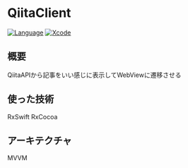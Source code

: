# QiitaClient
[![Language](https://img.shields.io/badge/language-Swift%205.3.2-orange.svg)](https://swift.org)
[![Xcode](https://img.shields.io/badge/Xcode-12.2-blue.svg)](https://developer.apple.com/xcode)

## 概要
QiitaAPIから記事をいい感じに表示してWebViewに遷移させる

## 使った技術
RxSwift
RxCocoa

## アーキテクチャ
MVVM
